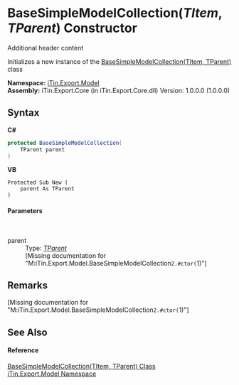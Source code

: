 # BaseSimpleModelCollection(*TItem*, *TParent*) Constructor 
Additional header content 

Initializes a new instance of the <a href="b4adb97a-faa8-dcba-4b06-9f20cda532a6">BaseSimpleModelCollection(TItem, TParent)</a> class

**Namespace:**&nbsp;<a href="ef57ffcc-e95e-b212-5a46-9aa6f5a3511f">iTin.Export.Model</a><br />**Assembly:**&nbsp;iTin.Export.Core (in iTin.Export.Core.dll) Version: 1.0.0.0 (1.0.0.0)

## Syntax

**C#**<br />
``` C#
protected BaseSimpleModelCollection(
	TParent parent
)
```

**VB**<br />
``` VB
Protected Sub New ( 
	parent As TParent
)
```


#### Parameters
&nbsp;<dl><dt>parent</dt><dd>Type: <a href="b4adb97a-faa8-dcba-4b06-9f20cda532a6">*TParent*</a><br />\[Missing <param name="parent"/> documentation for "M:iTin.Export.Model.BaseSimpleModelCollection`2.#ctor(`1)"\]</dd></dl>

## Remarks
\[Missing <remarks> documentation for "M:iTin.Export.Model.BaseSimpleModelCollection`2.#ctor(`1)"\]

## See Also


#### Reference
<a href="b4adb97a-faa8-dcba-4b06-9f20cda532a6">BaseSimpleModelCollection(TItem, TParent) Class</a><br /><a href="ef57ffcc-e95e-b212-5a46-9aa6f5a3511f">iTin.Export.Model Namespace</a><br />